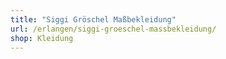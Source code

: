 ```yaml
---
title: "Siggi Gröschel Maßbekleidung"
url: /erlangen/siggi-groeschel-massbekleidung/
shop: Kleidung
---
```

